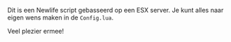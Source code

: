 Dit is een Newlife script gebasseerd op een ESX server.
Je kunt alles naar eigen wens maken in de `Config.lua`.

Veel plezier ermee!
